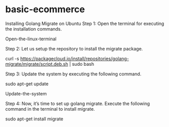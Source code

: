 # basic-ecommerce
Installing Golang Migrate on Ubuntu
Step 1: Open the terminal for executing the installation commands.

Open-the-linux-terminal
 
Step 2: Let us setup the repository to install the migrate package.

 curl -s https://packagecloud.io/install/repositories/golang-migrate/migrate/script.deb.sh | sudo bash

Step 3: Update the system by executing the following command.

sudo apt-get update

Update-the-system
 

Step 4: Now, it’s time to set up golang migrate. Execute the following command in the terminal to install migrate.

sudo apt-get install migrate